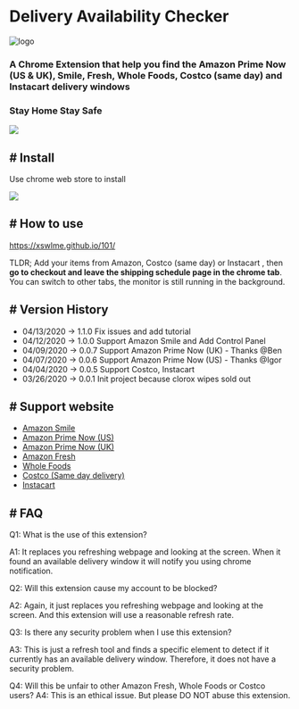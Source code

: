 # Delivery Availability Checker

![logo](https://xswlme.github.io/img/logo.png)

### A Chrome Extension that help you find the Amazon Prime Now (US & UK), Smile, Fresh, Whole Foods, Costco (same day) and Instacart delivery windows 

### **Stay Home Stay Safe**

![](https://xswlme.github.io/img/banner.jpg)

## # Install

Use chrome web store to install 

[![](https://xswlme.github.io/img/ChromeWebStore_BadgeWBorder_v2_206x58.png)](https://chrome.google.com/webstore/detail/delivery-availability-che/aciieodoebcieadfecdgeeooelmflkal)

## #  How to use

https://xswlme.github.io/101/

TLDR; Add your items from Amazon, Costco (same day) or Instacart , then **go to checkout and leave the shipping schedule page in the chrome tab**. You can switch to other tabs, the monitor is still running in the background.

## # Version History

* 04/13/2020 -> 1.1.0 Fix issues and add tutorial
* 04/12/2020 -> 1.0.0 Support Amazon Smile and Add Control Panel 
* 04/09/2020 -> 0.0.7 Support Amazon Prime Now (UK) - Thanks @Ben 
* 04/07/2020 -> 0.0.6 Support Amazon Prime Now (US) - Thanks @Igor
* 04/04/2020 -> 0.0.5 Support Costco, Instacart
* 03/26/2020 -> 0.0.1 Init project because clorox wipes sold out

## # Support website
*  [Amazon Smile](https://smile.amazon.com/)
*  [Amazon Prime Now (US)](https://primenow.amazon.com/)
*  [Amazon Prime Now (UK)](https://primenow.amazon.co.uk/)
*  [Amazon Fresh](http://fresh.amazon.com/)
*  [Whole Foods](https://www.amazon.com/alm/storefront?almBrandId=VUZHIFdob2xlIEZvb2Rz&ref_=nav_cs_whole_foods_in_region)
*  [Costco (Same day delivery) ](https://sameday.costco.com/store/costco/storefront)
*  [Instacart](https://www.instacart.com/store) 

## # FAQ

Q1: What is the use of this extension?

A1: It replaces you refreshing webpage and looking at the screen. When it found an available delivery window it will notify you using chrome notification.


Q2: Will this extension cause my account to be blocked?

A2: Again, it just replaces you refreshing webpage and looking at the screen. And this extension will use a reasonable refresh rate.

Q3: Is there any security problem when I use this extension?

A3: This is just a refresh tool and finds a specific element to detect if it currently has an available delivery window. Therefore, it does not have a security problem.

Q4: Will this be unfair to other Amazon Fresh, Whole Foods or Costco users?
A4: This is an ethical issue. But please DO NOT abuse this extension.


